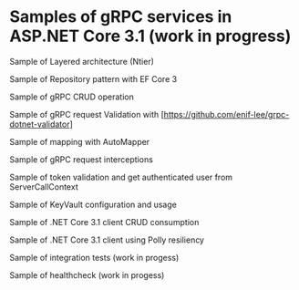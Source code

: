 # Samples of gRPC services in ASP.NET Core 3.1 (work in progress)

Sample of Layered architecture (Ntier)

Sample of Repository pattern with EF Core 3

Sample of gRPC CRUD operation

Sample of gRPC request Validation with [https://github.com/enif-lee/grpc-dotnet-validator]

Sample of mapping with AutoMapper

Sample of gRPC request interceptions

Sample of token validation and get authenticated user from ServerCallContext

Sample of KeyVault configuration and usage

Sample of .NET Core 3.1 client CRUD consumption

Sample of .NET Core 3.1 client using Polly resiliency

Sample of integration tests (work in progess)

Sample of healthcheck (work in progess)
